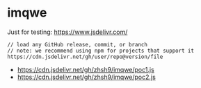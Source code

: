 # imqwe

Just for testing: https://www.jsdelivr.com/

```
// load any GitHub release, commit, or branch
// note: we recommend using npm for projects that support it
https://cdn.jsdelivr.net/gh/user/repo@version/file
```

- https://cdn.jsdelivr.net/gh/zhsh9/imqwe/poc1.js
- https://cdn.jsdelivr.net/gh/zhsh9/imqwe/poc2.js

